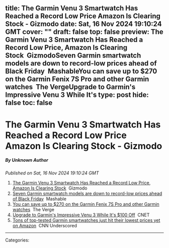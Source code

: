 title: The Garmin Venu 3 Smartwatch Has Reached a Record Low Price Amazon Is Clearing Stock - Gizmodo
date: Sat, 16 Nov 2024 19:10:24 GMT
cover: ""
draft: false
top: false
preview: The Garmin Venu 3 Smartwatch Has Reached a Record Low Price, Amazon Is Clearing Stock&nbsp;&nbsp;GizmodoSeven Garmin smartwatch models are down to record-low prices ahead of Black Friday&nbsp;&nbsp;MashableYou can save up to $270 on the Garmin Fenix 7S Pro and other Garmin watches&nbsp;&nbsp;The VergeUpgrade to Garmin's Impressive Venu 3 While It's
type: post
hide: false
toc: false
---

# The Garmin Venu 3 Smartwatch Has Reached a Record Low Price Amazon Is Clearing Stock - Gizmodo
##### By Unknown Author
_Published on Sat, 16 Nov 2024 19:10:24 GMT_

1.  [The Garmin Venu 3 Smartwatch Has Reached a Record Low Price, Amazon Is Clearing Stock](https://news.google.com/rss/articles/CBMitgFBVV95cUxOSHpTYjFMR1pDOG4yNkJCWlZTdGszcHVwNzVBRzlzWnBKZV90cktkeXl1RVJ5Q1pDY0Q5dW5ROWp2TXV3TkRJVGJVZVdpRUgtTG9VR1pYb3pJS0Ntd1BIYjJkTkdxc2w2SGxlVm5lWG85MVYybFdpZ3ZFbkFkR0tFU1AyLUhjalVDX29zWGs5MmxXU3RDZ0swRDBUSF8tUWtKSi1kQXhMaXloalRqQW9sd3ZiaklMQQ?oc=5)  Gizmodo
2.  [Seven Garmin smartwatch models are down to record-low prices ahead of Black Friday](https://news.google.com/rss/articles/CBMiZEFVX3lxTE0ySzFDZ25WU25GemN4aUNkR1V4RGZXdndLNGMwcERiV181ejdSb3hObnROYmpyXzRsdHlFWExoQnZLTG9CQjB4S1NtYjhINm9URlF0Ql9NS24wZFhFeGJZS0N0U3M?oc=5)  Mashable
3.  [You can save up to $270 on the Garmin Fenix 7S Pro and other Garmin watches](https://news.google.com/rss/articles/CBMipwFBVV95cUxOYkNaSG9LQUNEZ2pOenNIU1VTeG1WOFBCU3JfMHptWXpUVTFscEFGb0h6LXhER19WZndjbWc5VU9BTzl0bnF6aDk0dDJpMm9oSno0ZlhUUEthWmJFdGpwLWZXOGVZQnkzQWFFNnFVaGtSUkJ3bzhOT0owX21vS3NRbWUta3kwVjkwQ1NWeExkLVRKeDAtcXllUlluZjJzTnRRUXVKRTJtVQ?oc=5)  The Verge
4.  [Upgrade to Garmin's Impressive Venu 3 While It's $100 Off](https://news.google.com/rss/articles/CBMiigFBVV95cUxNNmZUdXBjQi11RHphVVNhOW9tNFJQc0U1ZWlQdWNQQ291dXBXZkF6TmlHbXFadVotZHQ0RkdfdlBXVHl3Zl9Wem5ERzdvWk50Z1FkWHhFWGNlRlAwR1BMR1F1Ykh0OWIzbzdmcW0xWnpYeG96UXhuaE1ITGxvbXd2QmtiWW5ZcUFTa1E?oc=5)  CNET
5.  [Tons of top-tested Garmin smartwatches just hit their lowest prices yet on Amazon](https://news.google.com/rss/articles/CBMihAFBVV95cUxNSl9fVUFMdUhZSUVRODdLSG00eGd0TWlncXpvNFBrX0ZUcFBZR1BGQmdoOVdJUWlwb0Q0SmN1TnBoT3J4UUx6SFc0NlIzOW1yaV83aHhEWE4yY2N6d1BaLTQzdDlzNkpHdkRva1VTZERTTTh3emlwUHQ4LTVQZXFzdUJoYWHSAYoBQVVfeXFMUHI5RzBrWlVDaXdaU0FUTW9ZVkp2NW0xMUZJQ1RpNTZOVy1ZTTFCN29DQzZGaDNhYU9EWW1qMlRJOWFtbU1NTlgyR2hLX0dUV0k0OE1vOFA2djhQa2x5c1BFMzY5SHNnRDJmNDU2T0RqSjdsRHJzQ2JsZTBiOW1QelFCOE1qbVdaVl9B?oc=5)  CNN Underscored

---
Categories: 
